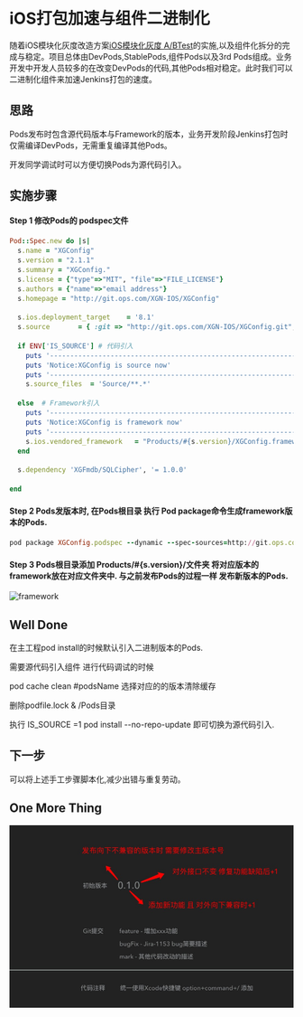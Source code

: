 # iOS打包加速与组件二进制化

随着iOS模块化灰度改造方案[iOS模块化灰度 A/BTest](https://www.jianshu.com/p/e112002d9660)的实施,以及组件化拆分的完成与稳定。项目总体由DevPods,StablePods,组件Pods以及3rd Pods组成。业务开发中开发人员较多的在改变DevPods的代码,其他Pods相对稳定。此时我们可以二进制化组件来加速Jenkins打包的速度。

## 思路

Pods发布时包含源代码版本与Framework的版本，业务开发阶段Jenkins打包时仅需编译DevPods，无需重复编译其他Pods。

开发同学调试时可以方便切换Pods为源代码引入。

## 实施步骤

#### Step 1  修改Pods的 podspec文件

```ruby
Pod::Spec.new do |s|
  s.name = "XGConfig"
  s.version = "2.1.1"
  s.summary = "XGConfig."
  s.license = {"type"=>"MIT", "file"=>"FILE_LICENSE"}
  s.authors = {"name"=>"email address"}
  s.homepage = "http://git.ops.com/XGN-IOS/XGConfig"

  s.ios.deployment_target    = '8.1'
  s.source       = { :git => "http://git.ops.com/XGN-IOS/XGConfig.git", :tag => s.version.to_s }

  if ENV['IS_SOURCE'] # 代码引入
    puts '-------------------------------------------------------------------'
    puts 'Notice:XGConfig is source now'
    puts '-------------------------------------------------------------------'
    s.source_files  = 'Source/**.*'

  else  # Framework引入
    puts '-------------------------------------------------------------------'
    puts 'Notice:XGConfig is framework now'
    puts '-------------------------------------------------------------------'
    s.ios.vendored_framework   = "Products/#{s.version}/XGConfig.framework"
  end

  s.dependency 'XGFmdb/SQLCipher', '= 1.0.0'

end

```

#### Step 2 Pods发版本时, 在Pods根目录 执行 Pod package命令生成framework版本的Pods.

``` ruby
pod package XGConfig.podspec --dynamic --spec-sources=http://git.ops.com/XGN-IOS/xgn.git,https://github.com/CocoaPods/Specs.git

```

#### Step 3 Pods根目录添加 Products/#{s.version}/文件夹 将对应版本的framework放在对应文件夹中.  与之前发布Pods的过程一样 发布新版本的Pods.

![framework](https://github.com/Nirvana-icy/candyImg/raw/master/speedUpJenkins/framework.jpg)

## Well Done

在主工程pod install的时候默认引入二进制版本的Pods.

需要源代码引入组件 进行代码调试的时候

pod cache clean #podsName  选择对应的的版本清除缓存

删除podfile.lock & /Pods目录

执行  IS_SOURCE =1 pod install --no-repo-update 即可切换为源代码引入.

## 下一步

可以将上述手工步骤脚本化,减少出错与重复劳动。

## One More Thing

![briefSpec](https://github.com/Nirvana-icy/candyImg/raw/master/speedUpJenkins/briefSpec.jpg)
